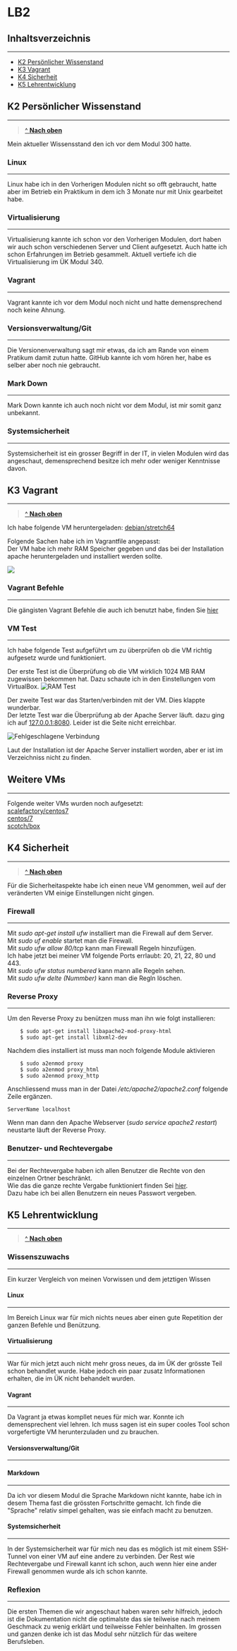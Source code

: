 # LB2




## Inhaltsverzeichnis
***

- [K2 Persönlicher Wissenstand](#K2-Persönlicher-Wissenstand)
- [K3 Vagrant](#K3-Vagrant)
- [K4 Sicherheit](#K4-Sicherheit)
- [K5 Lehrentwicklung](K5-Lehrentwicklung)


## K2 Persönlicher Wissenstand
***

> [^ **Nach oben**](#Inhaltsverzeichnis)

Mein aktueller Wissensstand den ich vor dem Modul 300 hatte.

### Linux
***

Linux habe ich in den Vorherigen Modulen nicht so offt gebraucht, hatte aber im Betrieb ein Praktikum in dem ich 3 Monate nur mit Unix gearbeitet habe.


### Virtualisierung
***

Virtualisierung kannte ich schon vor den Vorherigen Modulen, dort haben wir auch schon verschiedenen Server und Client aufgesetzt. Auch hatte ich schon Erfahrungen im Betrieb gesammelt. Aktuell vertiefe ich die Virtualisierung im ÜK Modul 340.

### Vagrant
***

Vagrant kannte ich vor dem Modul noch nicht und hatte demensprechend noch keine Ahnung.

### Versionsverwaltung/Git
***

Die Versionenverwaltung sagt mir etwas, da ich am Rande von einem Pratikum damit zutun hatte. GitHub kannte ich vom hören her, habe es selber aber noch nie gebraucht.

### Mark Down
***
Mark Down kannte ich auch noch nicht vor dem Modul, ist mir somit ganz unbekannt.


### Systemsicherheit 
***

Systemsicherheit ist ein grosser Begriff in der IT, in vielen Modulen wird das angeschaut, demensprechend besitze ich mehr oder weniger Kenntnisse davon.


## K3 Vagrant
***

> [^ **Nach oben**](#Inhaltsverzeichnis)

Ich habe folgende VM heruntergeladen: [debian/stretch64](https://app.vagrantup.com/debian/boxes/stretch64)  

Folgende Sachen habe ich im Vagrantfile angepasst:   
Der VM habe ich mehr RAM Speicher gegeben und das bei der Installation apache heruntergeladen und installiert werden sollte.

![](images/Konfiguration.JPG)

### Vagrant Befehle
***

Die gängisten Vagrant Befehle die auch ich benutzt habe, finden Sie [hier](../Tipps/README.md)

### VM Test
***

Ich habe folgende Test aufgeführt um zu überprüfen ob die VM richtig aufgesetz wurde und funktioniert. 

Der erste Test ist die Überprüfung ob die VM wirklich  1024 MB RAM zugewissen bekommen hat. Dazu schaute ich in den Einstellungen vom VirtualBox.
![](..images/RAM_Test.jpg "RAM Test")

Der zweite Test war das Starten/verbinden mit der VM. Dies klappte wunderbar.   
Der letzte Test war die Überprüfung ab der Apache Server läuft. dazu ging ich auf [127.0.0.1:8080](127.0.0.1:8080). Leider ist die Seite nicht erreichbar.

![](../images/Verbindung.JPG "Fehlgeschlagene Verbindung")

Laut der Installation ist der Apache Server installiert worden, aber er ist im Verzeichniss nicht zu finden.

## Weitere VMs
***
Folgende weiter VMs wurden noch aufgesetzt:   
[scalefactory/centos7](https://app.vagrantup.com/scalefactory/boxes/centos7)   
[centos/7](https://app.vagrantup.com/centos/boxes/7)   
[scotch/box](https://app.vagrantup.com/scotch/boxes/box)

## K4 Sicherheit
***

> [^ **Nach oben**](#Inhaltsverzeichnis)

Für die Sicherheitaspekte habe ich einen neue VM genommen, weil auf der veränderten VM einige Einstellungen nicht gingen.

### Firewall
***

Mit _sudo apt-get install ufw_ installiert man die Firewall auf dem Server.   
Mit _sudo uf enable_ startet man die Firewall.   
Mit _sudo ufw allow 80/tcp_ kann man Firewall Regeln hinzufügen.   
Ich habe jetzt bei meiner VM folgende Ports errlaubt: 20, 21, 22, 80 und 443.   
Mit _sudo ufw status numbered_ kann mann alle Regeln sehen.   
Mit _sudo ufw delte (Nummber)_ kann man die Regln löschen.

### Reverse Proxy
***

Um den Reverse Proxy zu benützen muss man ihn wie folgt installieren:   
```
    $ sudo apt-get install libapache2-mod-proxy-html
    $ sudo apt-get install libxml2-dev
```
Nachdem dies installiert ist muss man noch folgende Module aktivieren
```
    $ sudo a2enmod proxy
    $ sudo a2enmod proxy_html
    $ sudo a2enmod proxy_http
```
Anschliessend muss man in der Datei _/etc/apache2/apache2.conf_ folgende Zeile ergänzen.
```
ServerName localhost 
```

Wenn man dann den Apache Webserver (_sudo service apache2 restart_) neustarte läuft der Reverse Proxy.

### Benutzer- und Rechtevergabe
***

Bei der Rechtevergabe haben ich allen Benutzer die Rechte von den einzelnen Ortner beschränkt.   
Wie das die ganze rechte Vergabe funktioniert finden Sei [hier]().   
Dazu habe ich bei allen Benutzern ein neues Passwort vergeben.


## K5 Lehrentwicklung
***

> [^ **Nach oben**](#Inhaltsverzeichnis)

### Wissenszuwachs
***
Ein kurzer Vergleich von meinen Vorwissen und dem jetztigen Wissen

#### Linux
***

Im Bereich Linux war für mich nichts neues aber einen gute Repetition der ganzen Befehle und Benützung.

#### Virtualisierung
***

War für mich jetzt auch nicht mehr gross neues, da im ÜK der grösste Teil schon behandlet wurde. Habe jedoch ein paar zusatz Informationen erhalten, die im ÜK nicht behandelt wurden.

#### Vagrant
***

Da Vagrant ja etwas kompllet neues für mich war. Konnte ich demensprechent viel lehren. Ich muss sagen ist ein super cooles Tool schon vorgefertigte VM herunterzuladen und zu brauchen.

#### Versionsverwaltung/Git
****

#### Markdown
****

Da ich vor diesem Modul die Sprache Markdown nicht kannte, habe ich in desem Thema fast die grössten Fortschritte gemacht. Ich finde die "Sprache" relativ simpel gehalten, was sie einfach macht zu benutzen.

#### Systemsicherheit
****

In der Systemsicherheit war für mich neu das es möglich ist mit einem SSH-Tunnel von einer VM auf eine andere zu verbinden. Der Rest wie Rechtevergabe und Firewall kannt ich schon, auch wenn hier eine ander Firewall genommen wurde als ich schon kannte. 

### Reflexion
***
Die ersten Themen die wir angeschaut haben waren sehr hilfreich, jedoch ist die Dokumentation nicht die optimalste das sie teilweise nach meinem Geschmack zu wenig erklärt und teilweisse Fehler beinhalten. Im grossen und ganzen denke ich ist das Modul sehr nützlich für das weitere Berufsleben.
